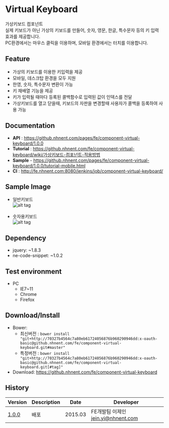 Virtual Keyboard
===============
가상키보드 컴포넌트<br>실제 키보드가 아닌 가상의 키보드를 만들어, 숫자, 영문, 한글, 특수문자 등의 키 입력 효과를 제공합니다.<br>PC환경에서는 마우스 클릭을 이용하며, 모바일 환경에서는 터치를 이용합니다.

## Feature
* 가상의 키보드를 이용한 키입력을 제공
* 모바일, 데스크탑 환경을 모두 지원
* 한영, 숫자, 특수문자 변환이 가능
* 키 재배열 기능을 제공
* 키가 입력될 때마다 등록된 콜백함수로 입력된 값이 인덱스를 전달
* 가상키보드를 열고 닫을때, 키보드의 자판을 변경할때 사용자가 콜백을 등록하여 사용 가능

## Documentation
* **API** : https://github.nhnent.com/pages/fe/component-virtual-keyboard/1.0.0
* **Tutorial** : https://github.nhnent.com/fe/component-virtual-keyboard/wiki/가상키보드-컴포넌트-적용방법
* **Sample** - https://github.nhnent.com/pages/fe/component-virtual-keyboard/1.0.0/tutorial-mobile.html
* **CI** : http://fe.nhnent.com:8080/jenkins/job/component-virtual-keyboard/

## Sample Image
* 일반키보드<br>
![alt tag](https://nhnent.github.io/fe.component-virtual-keyboard/vknormal.png)<br><br>
* 숫자용키보드<br>
![alt tag](https://nhnent.github.io/fe.component-virtual-keyboard/vksample.png)

## Dependency
* jquery: ~1.8.3
* ne-code-snippet: ~1.0.2

## Test environment
* PC
	* IE7~11
	* Chrome
	* Firefox


## Download/Install
* Bower:
   * 최신버전 : `bower install "git+http://70327b4564c7a80eb61724056876b960290946dd:x-oauth-basic@github.nhnent.com/fe/component-virtual-keyboard.git#master"`
   * 특정버전 : `bower install "git+http://70327b4564c7a80eb61724056876b960290946dd:x-oauth-basic@github.nhnent.com/fe/component-virtual-keyboard.git[#tag]"`
* Download: https://github.nhnent.com/fe/component-virtual-keyboard

## History
| Version | Description | Date | Developer |
| ---- | ---- | ---- | ---- |
| <a href="https://github.nhnent.com/pages/fe/component-virtual-keyboard/1.0.0">1.0.0</a> | 배포 | 2015.03 | FE개발팀 이제인 <jein.yi@nhnent.com> |
